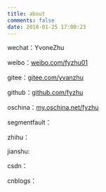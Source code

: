 ```yaml
---
title: about
comments: false
date: 2018-01-25 17:00:23
---
```


wechat：YvoneZhu

weibo：[weibo.com/fyzhu01](http://weibo.com/fyzhu01)

gitee：[gitee.com/yvanzhu](https://gitee.com/yvanzhu)

github：[github.com/fyzhu](http://github.com/fyzhu) 

oschina：[my.oschina.net/fyzhu](https://my.oschina.net/fyzhu)

segmentfault： 

zhihu：

jianshu:

csdn： 

cnblogs：